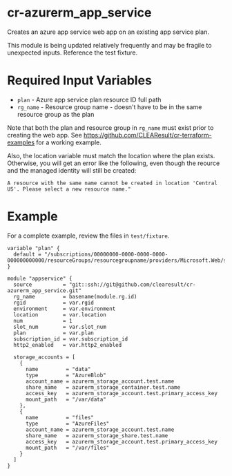 # cr-azurerm_app_service

Creates an azure app service web app on an existing app service plan.

This module is being updated relatively frequently and may be fragile
to unexpected inputs.  Reference the test fixture.

# Required Input Variables

* `plan` - Azure app service plan resource ID full path
* `rg_name` - Resource group name - doesn't have to be in the same resource group as the plan

Note that both the plan and resource group in `rg_name` must exist prior to creating the web app.  See https://github.com/CLEAResult/cr-terraform-examples for a working example.

Also, the location variable must match the location where the plan exists. Otherwise, you will get an error like the following, even though the reource and the managed identity will still be created:

`A resource with the same name cannot be created in location 'Central US'. Please select a new resource name."`

# Example

For a complete example, review the files in `test/fixture`.

```
variable "plan" {
  default = "/subscriptions/00000000-0000-0000-0000-000000000000/resourceGroups/resourcegroupname/providers/Microsoft.Web/serverfarms/planname"
}

module "appservice" {
  source          = "git::ssh://git@github.com/clearesult/cr-azurerm_app_service.git"
  rg_name         = basename(module.rg.id)
  rgid            = var.rgid
  environment     = var.environment
  location        = var.location
  num             = 1
  slot_num        = var.slot_num
  plan            = var.plan
  subscription_id = var.subscription_id
  http2_enabled   = var.http2_enabled

  storage_accounts = [
    {
      name         = "data"
      type         = "AzureBlob"
      account_name = azurerm_storage_account.test.name
      share_name   = azurerm_storage_container.test.name
      access_key   = azurerm_storage_account.test.primary_access_key
      mount_path   = "/var/data"
    },
    {
      name         = "files"
      type         = "AzureFiles"
      account_name = azurerm_storage_account.test.name
      share_name   = azurerm_storage_share.test.name
      access_key   = azurerm_storage_account.test.primary_access_key
      mount_path   = "/var/files"
    }
  ]
}
```


